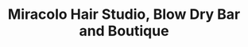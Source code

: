---
title: "Miracolo Hair Studio, Blow Dry Bar and Boutique"
url: /doylestown/miracolo-hair-studio-blow-dry-bar-and-boutique/
shop: Friseur
---